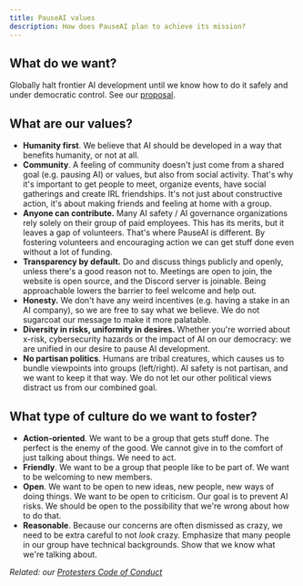 ```yaml
---
title: PauseAI values
description: How does PauseAI plan to achieve its mission?
---
```


## What do we want?

Globally halt frontier AI development until we know how to do it safely and under democratic control. See our [proposal](/proposal).

## What are our values?

- **Humanity first**. We believe that AI should be developed in a way that benefits humanity, or not at all.
- **Community**. A feeling of community doesn't just come from a shared goal (e.g. pausing AI) or values, but also from social activity. That's why it's important to get people to meet, organize events, have social gatherings and create IRL friendships. It's not just about constructive action, it's about making friends and feeling at home with a group.
- **Anyone can contribute.** Many AI safety / AI governance organizations rely solely on their group of paid employees. This has its merits, but it leaves a gap of volunteers. That's where PauseAI is different. By fostering volunteers and encouraging action we can get stuff done even without a lot of funding.
- **Transparency by default.** Do and discuss things publicly and openly, unless there's a good reason not to. Meetings are open to join, the website is open source, and the Discord server is joinable. Being approachable lowers the barrier to feel welcome and help out.
- **Honesty.** We don't have any weird incentives (e.g. having a stake in an AI company), so we are free to say what we believe. We do not sugarcoat our message to make it more palatable.
- **Diversity in risks, uniformity in desires.** Whether you're worried about x-risk, cybersecurity hazards or the impact of AI on our democracy: we are unified in our desire to pause AI development.
- **No partisan politics**. Humans are tribal creatures, which causes us to bundle viewpoints into groups (left/right). AI safety is not partisan, and we want to keep it that way. We do not let our other political views distract us from our combined goal.

## What type of culture do we want to foster?

- **Action-oriented**. We want to be a group that gets stuff done. The perfect is the enemy of the good. We cannot give in to the comfort of just talking about things. We need to act.
- **Friendly**. We want to be a group that people like to be part of. We want to be welcoming to new members.
- **Open**. We want to be open to new ideas, new people, new ways of doing things. We want to be open to criticism. Our goal is to prevent AI risks. We should be open to the possibility that we're wrong about how to do that.
- **Reasonable**. Because our concerns are often dismissed as crazy, we need to be extra careful to not *look* crazy. Emphasize that many people in our group have technical backgrounds. Show that we know what we're talking about.

_Related: our [Protesters Code of Conduct](/protesters-code-of-conduct)_
